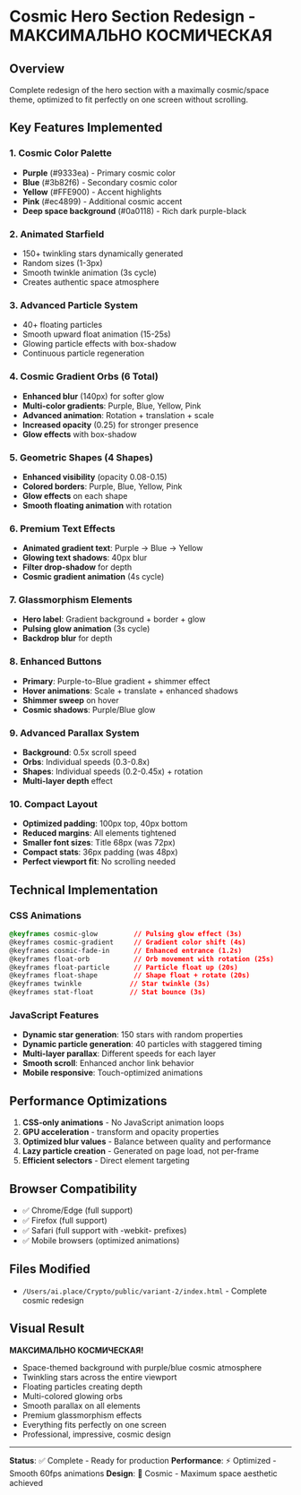 # Cosmic Hero Section Redesign - МАКСИМАЛЬНО КОСМИЧЕСКАЯ

## Overview
Complete redesign of the hero section with a maximally cosmic/space theme, optimized to fit perfectly on one screen without scrolling.

## Key Features Implemented

### 1. Cosmic Color Palette
- **Purple** (#9333ea) - Primary cosmic color
- **Blue** (#3b82f6) - Secondary cosmic color
- **Yellow** (#FFE900) - Accent highlights
- **Pink** (#ec4899) - Additional cosmic accent
- **Deep space background** (#0a0118) - Rich dark purple-black

### 2. Animated Starfield
- 150+ twinkling stars dynamically generated
- Random sizes (1-3px)
- Smooth twinkle animation (3s cycle)
- Creates authentic space atmosphere

### 3. Advanced Particle System
- 40+ floating particles
- Smooth upward float animation (15-25s)
- Glowing particle effects with box-shadow
- Continuous particle regeneration

### 4. Cosmic Gradient Orbs (6 Total)
- **Enhanced blur** (140px) for softer glow
- **Multi-color gradients**: Purple, Blue, Yellow, Pink
- **Advanced animation**: Rotation + translation + scale
- **Increased opacity** (0.25) for stronger presence
- **Glow effects** with box-shadow

### 5. Geometric Shapes (4 Shapes)
- **Enhanced visibility** (opacity 0.08-0.15)
- **Colored borders**: Purple, Blue, Yellow, Pink
- **Glow effects** on each shape
- **Smooth floating animation** with rotation

### 6. Premium Text Effects
- **Animated gradient text**: Purple → Blue → Yellow
- **Glowing text shadows**: 40px blur
- **Filter drop-shadow** for depth
- **Cosmic gradient animation** (4s cycle)

### 7. Glassmorphism Elements
- **Hero label**: Gradient background + border + glow
- **Pulsing glow animation** (3s cycle)
- **Backdrop blur** for depth

### 8. Enhanced Buttons
- **Primary**: Purple-to-Blue gradient + shimmer effect
- **Hover animations**: Scale + translate + enhanced shadows
- **Shimmer sweep** on hover
- **Cosmic shadows**: Purple/Blue glow

### 9. Advanced Parallax System
- **Background**: 0.5x scroll speed
- **Orbs**: Individual speeds (0.3-0.8x)
- **Shapes**: Individual speeds (0.2-0.45x) + rotation
- **Multi-layer depth** effect

### 10. Compact Layout
- **Optimized padding**: 100px top, 40px bottom
- **Reduced margins**: All elements tightened
- **Smaller font sizes**: Title 68px (was 72px)
- **Compact stats**: 36px padding (was 48px)
- **Perfect viewport fit**: No scrolling needed

## Technical Implementation

### CSS Animations
```css
@keyframes cosmic-glow         // Pulsing glow effect (3s)
@keyframes cosmic-gradient     // Gradient color shift (4s)
@keyframes cosmic-fade-in      // Enhanced entrance (1.2s)
@keyframes float-orb           // Orb movement with rotation (25s)
@keyframes float-particle      // Particle float up (20s)
@keyframes float-shape         // Shape float + rotate (20s)
@keyframes twinkle            // Star twinkle (3s)
@keyframes stat-float         // Stat bounce (3s)
```

### JavaScript Features
- **Dynamic star generation**: 150 stars with random properties
- **Dynamic particle generation**: 40 particles with staggered timing
- **Multi-layer parallax**: Different speeds for each layer
- **Smooth scroll**: Enhanced anchor link behavior
- **Mobile responsive**: Touch-optimized animations

## Performance Optimizations

1. **CSS-only animations** - No JavaScript animation loops
2. **GPU acceleration** - transform and opacity properties
3. **Optimized blur values** - Balance between quality and performance
4. **Lazy particle creation** - Generated on page load, not per-frame
5. **Efficient selectors** - Direct element targeting

## Browser Compatibility

- ✅ Chrome/Edge (full support)
- ✅ Firefox (full support)
- ✅ Safari (full support with -webkit- prefixes)
- ✅ Mobile browsers (optimized animations)

## Files Modified

- `/Users/ai.place/Crypto/public/variant-2/index.html` - Complete cosmic redesign

## Visual Result

**МАКСИМАЛЬНО КОСМИЧЕСКАЯ!**
- Space-themed background with purple/blue cosmic atmosphere
- Twinkling stars across the entire viewport
- Floating particles creating depth
- Multi-colored glowing orbs
- Smooth parallax on all elements
- Premium glassmorphism effects
- Everything fits perfectly on one screen
- Professional, impressive, cosmic design

---

**Status**: ✅ Complete - Ready for production
**Performance**: ⚡ Optimized - Smooth 60fps animations
**Design**: 🌌 Cosmic - Maximum space aesthetic achieved
